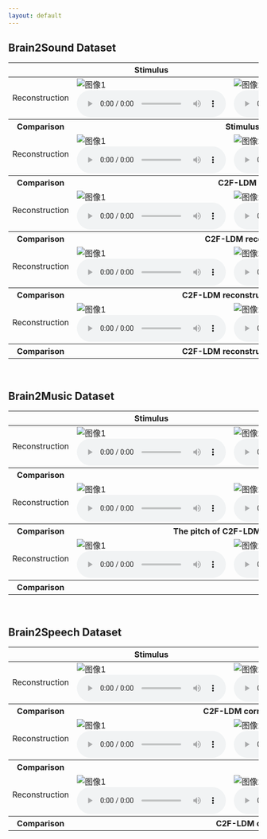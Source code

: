 ```yaml
---
layout: default
---
```


## Brain2Sound Dataset

<table class="gallery-table">
  <thead>
    <tr>
      <th class="left-header"></th>
      <th>Stimulus</th>
      <th>LiR</th>
      <th>Fine-LDM</th>
      <th>C2F-LDM (ours)</th>
    </tr>
  </thead>
  <tbody>
    <tr>
      <td class="left-header">Reconstruction</td>
      <td>
        <div class="gallery-item">
          <img src="assets/recon/Brain2Sound/ground%20truth/sample1.png" alt="图像1" class="gallery-image">
          <audio controls>
            <source src="assets/recon/Brain2Sound/ground%20truth/sample1.wav" type="audio/mp3">
            Your browser does not support the audio element.
          </audio>
        </div>
      </td>
      <td>
        <div class="gallery-item">
          <img src="assets/recon/Brain2Sound/S1/LiR/sample1.png" alt="图像2" class="gallery-image">
          <audio controls>
            <source src="assets/recon/Brain2Sound/S1/LiR/sample1.wav" type="audio/mp3">
            Your browser does not support the audio element.
          </audio>
        </div>
      </td>
      <td>
        <div class="gallery-item">
          <img src="assets/recon/Brain2Sound/S1/Fine-LDM/sample1.png" alt="图像3" class="gallery-image">
          <audio controls>
            <source src="assets/recon/Brain2Sound/S1/Fine-LDM/sample1.wav" type="audio/mp3">
            Your browser does not support the audio element.
          </audio>
        </div>
      </td>
      <td>
        <div class="gallery-item">
          <img src="assets/recon/Brain2Sound/S1/C2F-LDM%20(ours)/sample1.png" alt="图像4" class="gallery-image">
          <audio controls>
            <source src="assets/recon/Brain2Sound/S1/C2F-LDM%20(ours)/sample1.wav" type="audio/mp3">
            Your browser does not support the audio element.
          </audio>
        </div>
      </td>
    </tr>
    <tr>
      <th class="left-header">Comparison</th>
      <th colspan="4" class="explanation"> &nbsp;&nbsp; Stimulus is the sound of a cow, C2F-LDM is not the same but the frequency is close. </th>
    </tr>
    <tr>
      <td class="left-header">Reconstruction</td>
      <td>
        <div class="gallery-item">
          <img src="assets/recon/Brain2Sound/ground%20truth/sample2.png" alt="图像1" class="gallery-image">
          <audio controls>
            <source src="assets/recon/Brain2Sound/ground%20truth/sample2.wav" type="audio/mp3">
            Your browser does not support the audio element.
          </audio>
        </div>
      </td>
      <td>
        <div class="gallery-item">
          <img src="assets/recon/Brain2Sound/S1/LiR/sample2.png" alt="图像2" class="gallery-image">
          <audio controls>
            <source src="assets/recon/Brain2Sound/S1/LiR/sample2.wav" type="audio/mp3">
            Your browser does not support the audio element.
          </audio>
        </div>
      </td>
      <td>
        <div class="gallery-item">
          <img src="assets/recon/Brain2Sound/S1/Fine-LDM/sample2.png" alt="图像3" class="gallery-image">
          <audio controls>
            <source src="assets/recon/Brain2Sound/S1/Fine-LDM/sample2.wav" type="audio/mp3">
            Your browser does not support the audio element.
          </audio>
        </div>
      </td>
      <td>
        <div class="gallery-item">
          <img src="assets/recon/Brain2Sound/S1/C2F-LDM%20(ours)/sample2.png" alt="图像4" class="gallery-image">
          <audio controls>
            <source src="assets/recon/Brain2Sound/S1/C2F-LDM%20(ours)/sample2.wav" type="audio/mp3">
            Your browser does not support the audio element.
          </audio>
        </div>
      </td>
    </tr>
    <tr>
      <th class="left-header">Comparison</th>
      <th colspan="4" class="explanation"> &nbsp;&nbsp; C2F-LDM reconstructs the piano sound in Stimulus, while Fine-LDM is the guitar sound. </th>
    </tr>
    <tr>
      <td class="left-header">Reconstruction</td>
      <td>
        <div class="gallery-item">
          <img src="assets/recon/Brain2Sound/ground%20truth/sample3.png" alt="图像1" class="gallery-image">
          <audio controls>
            <source src="assets/recon/Brain2Sound/ground%20truth/sample3.wav" type="audio/mp3">
            Your browser does not support the audio element.
          </audio>
        </div>
      </td>
      <td>
        <div class="gallery-item">
          <img src="assets/recon/Brain2Sound/S1/LiR/sample3.png" alt="图像2" class="gallery-image">
          <audio controls>
            <source src="assets/recon/Brain2Sound/S1/LiR/sample3.wav" type="audio/mp3">
            Your browser does not support the audio element.
          </audio>
        </div>
      </td>
      <td>
        <div class="gallery-item">
          <img src="assets/recon/Brain2Sound/S1/Fine-LDM/sample3.png" alt="图像3" class="gallery-image">
          <audio controls>
            <source src="assets/recon/Brain2Sound/S1/Fine-LDM/sample3.wav" type="audio/mp3">
            Your browser does not support the audio element.
          </audio>
        </div>
      </td>
      <td>
        <div class="gallery-item">
          <img src="assets/recon/Brain2Sound/S1/C2F-LDM%20(ours)/sample3.png" alt="图像4" class="gallery-image">
          <audio controls>
            <source src="assets/recon/Brain2Sound/S1/C2F-LDM%20(ours)/sample3.wav" type="audio/mp3">
            Your browser does not support the audio element.
          </audio>
        </div>
      </td>
    </tr>
    <tr>
      <th class="left-header">Comparison</th>
      <th colspan="4" class="explanation"> &nbsp;&nbsp; C2F-LDM reconstructs the speech in Stimulus, while Fine-LDM reconstructs the singing voice. </th>
    </tr>
    <tr>
      <td class="left-header">Reconstruction</td>
      <td>
        <div class="gallery-item">
          <img src="assets/recon/Brain2Sound/ground%20truth/sample5.png" alt="图像1" class="gallery-image">
          <audio controls>
            <source src="assets/recon/Brain2Sound/ground%20truth/sample5.wav" type="audio/mp3">
            Your browser does not support the audio element.
          </audio>
        </div>
      </td>
      <td>
        <div class="gallery-item">
          <img src="assets/recon/Brain2Sound/S1/LiR/sample5.png" alt="图像2" class="gallery-image">
          <audio controls>
            <source src="assets/recon/Brain2Sound/S1/LiR/sample5.wav" type="audio/mp3">
            Your browser does not support the audio element.
          </audio>
        </div>
      </td>
      <td>
        <div class="gallery-item">
          <img src="assets/recon/Brain2Sound/S1/Fine-LDM/sample5.png" alt="图像3" class="gallery-image">
          <audio controls>
            <source src="assets/recon/Brain2Sound/S1/Fine-LDM/sample5.wav" type="audio/mp3">
            Your browser does not support the audio element.
          </audio>
        </div>
      </td>
      <td>
        <div class="gallery-item">
          <img src="assets/recon/Brain2Sound/S1/C2F-LDM%20(ours)/sample5.png" alt="图像4" class="gallery-image">
          <audio controls>
            <source src="assets/recon/Brain2Sound/S1/C2F-LDM%20(ours)/sample5.wav" type="audio/mp3">
            Your browser does not support the audio element.
          </audio>
        </div>
      </td>
    </tr>
    <tr>
      <th class="left-header">Comparison</th>
      <th colspan="4" class="explanation"> &nbsp;&nbsp; C2F-LDM reconstructs the periodicity of Stimulus (although not bird calls), which is better than Fine-LDM. </th>
    </tr>
    <tr>
      <td class="left-header">Reconstruction</td>
      <td>
        <div class="gallery-item">
          <img src="assets/recon/Brain2Sound/ground%20truth/sample6.png" alt="图像1" class="gallery-image">
          <audio controls>
            <source src="assets/recon/Brain2Sound/ground%20truth/sample6.wav" type="audio/mp3">
            Your browser does not support the audio element.
          </audio>
        </div>
      </td>
      <td>
        <div class="gallery-item">
          <img src="assets/recon/Brain2Sound/S1/LiR/sample6.png" alt="图像2" class="gallery-image">
          <audio controls>
            <source src="assets/recon/Brain2Sound/S1/LiR/sample6.wav" type="audio/mp3">
            Your browser does not support the audio element.
          </audio>
        </div>
      </td>
      <td>
        <div class="gallery-item">
          <img src="assets/recon/Brain2Sound/S1/Fine-LDM/sample6.png" alt="图像3" class="gallery-image">
          <audio controls>
            <source src="assets/recon/Brain2Sound/S1/Fine-LDM/sample6.wav" type="audio/mp3">
            Your browser does not support the audio element.
          </audio>
        </div>
      </td>
      <td>
        <div class="gallery-item">
          <img src="assets/recon/Brain2Sound/S1/C2F-LDM%20(ours)/sample6.png" alt="图像4" class="gallery-image">
          <audio controls>
            <source src="assets/recon/Brain2Sound/S1/C2F-LDM%20(ours)/sample6.wav" type="audio/mp3">
            Your browser does not support the audio element.
          </audio>
        </div>
      </td>
    </tr>
    <tr>
      <th class="left-header">Comparison</th>
      <th colspan="4" class="explanation"> &nbsp;&nbsp; C2F-LDM reconstructs the periodicity of Stimulus (although not bird calls), which is better than Fine-LDM. </th>
    </tr>
  </tbody>
</table>

<br>

## Brain2Music Dataset

<table class="gallery-table">
  <thead>
    <tr>
      <th class="left-header"></th>
      <th>Stimulus</th>
      <th>LiR</th>
      <th>Fine-LDM</th>
      <th>C2F-LDM (ours)</th>
    </tr>
  </thead>
  <tbody>
    <tr>
      <td class="left-header">Reconstruction</td>
      <td>
        <div class="gallery-item">
          <img src="assets/recon/Brain2Music/ground%20truth/sample1.png" alt="图像1" class="gallery-image">
          <audio controls>
            <source src="assets/recon/Brain2Music/ground%20truth/sample1.wav" type="audio/mp3">
            Your browser does not support the audio element.
          </audio>
        </div>
      </td>
      <td>
        <div class="gallery-item">
          <img src="assets/recon/Brain2Music/sub-001/LiR/sample1.png" alt="图像2" class="gallery-image">
          <audio controls>
            <source src="assets/recon/Brain2Music/sub-001/LiR/sample1.wav" type="audio/mp3">
            Your browser does not support the audio element.
          </audio>
        </div>
      </td>
      <td>
        <div class="gallery-item">
          <img src="assets/recon/Brain2Music/sub-001/Fine-LDM/sample1.png" alt="图像3" class="gallery-image">
          <audio controls>
            <source src="assets/recon/Brain2Music/sub-001/Fine-LDM/sample1.wav" type="audio/mp3">
            Your browser does not support the audio element.
          </audio>
        </div>
      </td>
      <td>
        <div class="gallery-item">
          <img src="assets/recon/Brain2Music/sub-001/C2F-LDM%20(ours)/sample1.png" alt="图像4" class="gallery-image">
          <audio controls>
            <source src="assets/recon/Brain2Music/sub-001/C2F-LDM%20(ours)/sample1.wav" type="audio/mp3">
            Your browser does not support the audio element.
          </audio>
        </div>
      </td>
    </tr>
    <tr>
      <th class="left-header">Comparison</th>
      <th colspan="4" class="explanation"> &nbsp;&nbsp; The music genre of C2F-LDM is closer to Stimulus. </th>
    </tr>
    <tr>
      <td class="left-header">Reconstruction</td>
      <td>
        <div class="gallery-item">
          <img src="assets/recon/Brain2Music/ground%20truth/sample2.png" alt="图像1" class="gallery-image">
          <audio controls>
            <source src="assets/recon/Brain2Music/ground%20truth/sample2.wav" type="audio/mp3">
            Your browser does not support the audio element.
          </audio>
        </div>
      </td>
      <td>
        <div class="gallery-item">
          <img src="assets/recon/Brain2Music/sub-001/LiR/sample2.png" alt="图像2" class="gallery-image">
          <audio controls>
            <source src="assets/recon/Brain2Music/sub-001/LiR/sample2.wav" type="audio/mp3">
            Your browser does not support the audio element.
          </audio>
        </div>
      </td>
      <td>
        <div class="gallery-item">
          <img src="assets/recon/Brain2Music/sub-001/Fine-LDM/sample2.png" alt="图像3" class="gallery-image">
          <audio controls>
            <source src="assets/recon/Brain2Music/sub-001/Fine-LDM/sample2.wav" type="audio/mp3">
            Your browser does not support the audio element.
          </audio>
        </div>
      </td>
      <td>
        <div class="gallery-item">
          <img src="assets/recon/Brain2Music/sub-001/C2F-LDM%20(ours)/sample2.png" alt="图像4" class="gallery-image">
          <audio controls>
            <source src="assets/recon/Brain2Music/sub-001/C2F-LDM%20(ours)/sample2.wav" type="audio/mp3">
            Your browser does not support the audio element.
          </audio>
        </div>
      </td>
    </tr>
    <tr>
      <th class="left-header">Comparison</th>
      <th colspan="4" class="explanation"> &nbsp;&nbsp; The pitch of C2F-LDM has an obvious process of rising first and then falling, which is consistent with Stimulus. </th>
    </tr>
    <tr>
      <td class="left-header">Reconstruction</td>
      <td>
        <div class="gallery-item">
          <img src="assets/recon/Brain2Music/ground%20truth/sample3.png" alt="图像1" class="gallery-image">
          <audio controls>
            <source src="assets/recon/Brain2Music/ground%20truth/sample3.wav" type="audio/mp3">
            Your browser does not support the audio element.
          </audio>
        </div>
      </td>
      <td>
        <div class="gallery-item">
          <img src="assets/recon/Brain2Music/sub-001/LiR/sample3.png" alt="图像2" class="gallery-image">
          <audio controls>
            <source src="assets/recon/Brain2Music/sub-001/LiR/sample3.wav" type="audio/mp3">
            Your browser does not support the audio element.
          </audio>
        </div>
      </td>
      <td>
        <div class="gallery-item">
          <img src="assets/recon/Brain2Music/sub-001/Fine-LDM/sample3.png" alt="图像3" class="gallery-image">
          <audio controls>
            <source src="assets/recon/Brain2Music/sub-001/Fine-LDM/sample3.wav" type="audio/mp3">
            Your browser does not support the audio element.
          </audio>
        </div>
      </td>
      <td>
        <div class="gallery-item">
          <img src="assets/recon/Brain2Music/sub-001/C2F-LDM%20(ours)/sample3.png" alt="图像4" class="gallery-image">
          <audio controls>
            <source src="assets/recon/Brain2Music/sub-001/C2F-LDM%20(ours)/sample3.wav" type="audio/mp3">
            Your browser does not support the audio element.
          </audio>
        </div>
      </td>
    </tr>
    <tr>
      <th class="left-header">Comparison</th>
      <th colspan="4" class="explanation"> &nbsp;&nbsp; The rhythm of C2F-LDM is closer to Stimulus. </th>
    </tr>
  </tbody>
</table>

<br>

## Brain2Speech Dataset

<table class="gallery-table">
  <thead>
    <tr>
      <th class="left-header"></th>
      <th>Stimulus</th>
      <th>LiR</th>
      <th>Fine-LDM</th>
      <th>C2F-LDM (ours)</th>
    </tr>
  </thead>
  <tbody>
    <tr>
      <td class="left-header">Reconstruction</td>
      <td>
        <div class="gallery-item">
          <img src="assets/new%20recon/Brain2Speech/ground%20truth/hangtime_069.png" alt="图像1" class="gallery-image">
          <audio controls>
            <source src="assets/new%20recon/Brain2Speech/ground%20truth/hangtime_069.wav" type="audio/mp3">
            Your browser does not support the audio element.
          </audio>
        </div>
      </td>
      <td>
        <div class="gallery-item">
          <img src="assets/new%20recon/Brain2Speech/LiR/hangtime_069.png" alt="图像2" class="gallery-image">
          <audio controls>
            <source src="assets/new%20recon/Brain2Speech/LiR/hangtime_069.wav" type="audio/mp3">
            Your browser does not support the audio element.
          </audio>
        </div>
      </td>
      <td>
        <div class="gallery-item">
          <img src="assets/new%20recon/Brain2Speech/Fine-LDM/hangtime_069.png" alt="图像3" class="gallery-image">
          <audio controls>
            <source src="assets/new%20recon/Brain2Speech/Fine-LDM/hangtime_069.wav" type="audio/mp3">
            Your browser does not support the audio element.
          </audio>
        </div>
      </td>
      <td>
        <div class="gallery-item">
          <img src="assets/new%20recon/Brain2Speech/ours/hangtime_069.png" alt="图像4" class="gallery-image">
          <audio controls>
            <source src="assets/new%20recon/Brain2Speech/ours/hangtime_069.wav" type="audio/mp3">
            Your browser does not support the audio element.
          </audio>
        </div>
      </td>
    </tr>
    <tr>
      <th class="left-header">Comparison</th>
      <th colspan="4" class="explanation"> &nbsp;&nbsp; C2F-LDM correctly reconstructs the male voice, while Fine-LDM reconstructs the female voice. </th>
    </tr>
    <tr>
      <td class="left-header">Reconstruction</td>
      <td>
        <div class="gallery-item">
          <img src="assets/new%20recon/Brain2Speech/ground%20truth/wheretheressmoke_277.png" alt="图像1" class="gallery-image">
          <audio controls>
            <source src="assets/new%20recon/Brain2Speech/ground%20truth/wheretheressmoke_277.wav" type="audio/mp3">
            Your browser does not support the audio element.
          </audio>
        </div>
      </td>
      <td>
        <div class="gallery-item">
          <img src="assets/new%20recon/Brain2Speech/LiR/wheretheressmoke_277.png" alt="图像2" class="gallery-image">
          <audio controls>
            <source src="assets/new%20recon/Brain2Speech/LiR/wheretheressmoke_277.wav" type="audio/mp3">
            Your browser does not support the audio element.
          </audio>
        </div>
      </td>
      <td>
        <div class="gallery-item">
          <img src="assets/new%20recon/Brain2Speech/Fine-LDM/wheretheressmoke_277.png" alt="图像3" class="gallery-image">
          <audio controls>
            <source src="assets/new%20recon/Brain2Speech/Fine-LDM/wheretheressmoke_277.wav" type="audio/mp3">
            Your browser does not support the audio element.
          </audio>
        </div>
      </td>
      <td>
        <div class="gallery-item">
          <img src="assets/new%20recon/Brain2Speech/ours/wheretheressmoke_277.png" alt="图像4" class="gallery-image">
          <audio controls>
            <source src="assets/new%20recon/Brain2Speech/ours/wheretheressmoke_277.wav" type="audio/mp3">
            Your browser does not support the audio element.
          </audio>
        </div>
      </td>
    </tr>
    <tr>
      <th class="left-header">Comparison</th>
      <th colspan="4" class="explanation"> &nbsp;&nbsp; C2F-LDM has a faster speaking speed and is closer to Stimulus. </th>
    </tr>
    <tr>
      <td class="left-header">Reconstruction</td>
      <td>
        <div class="gallery-item">
          <img src="assets/new%20recon/Brain2Speech/ground%20truth/wheretheressmoke_131.png" alt="图像1" class="gallery-image">
          <audio controls>
            <source src="assets/new%20recon/Brain2Speech/ground%20truth/wheretheressmoke_131.wav" type="audio/mp3">
            Your browser does not support the audio element.
          </audio>
        </div>
      </td>
      <td>
        <div class="gallery-item">
          <img src="assets/new%20recon/Brain2Speech/LiR/wheretheressmoke_131.png" alt="图像2" class="gallery-image">
          <audio controls>
            <source src="assets/new%20recon/Brain2Speech/LiR/wheretheressmoke_131.wav" type="audio/mp3">
            Your browser does not support the audio element.
          </audio>
        </div>
      </td>
      <td>
        <div class="gallery-item">
          <img src="assets/new%20recon/Brain2Speech/Fine-LDM/wheretheressmoke_131.png" alt="图像3" class="gallery-image">
          <audio controls>
            <source src="assets/new%20recon/Brain2Speech/Fine-LDM/wheretheressmoke_131.wav" type="audio/mp3">
            Your browser does not support the audio element.
          </audio>
        </div>
      </td>
      <td>
        <div class="gallery-item">
          <img src="assets/new%20recon/Brain2Speech/ours/wheretheressmoke_131.png" alt="图像4" class="gallery-image">
          <audio controls>
            <source src="assets/new%20recon/Brain2Speech/ours/wheretheressmoke_131.wav" type="audio/mp3">
            Your browser does not support the audio element.
          </audio>
        </div>
      </td>
    </tr>
    <tr>
      <th class="left-header">Comparison</th>
      <th colspan="4" class="explanation"> &nbsp;&nbsp; C2F-LDM can reconstruct the laughter in Stimulus, while Fine-LDM is closer to applause. </th>
    </tr>
  </tbody>
</table>